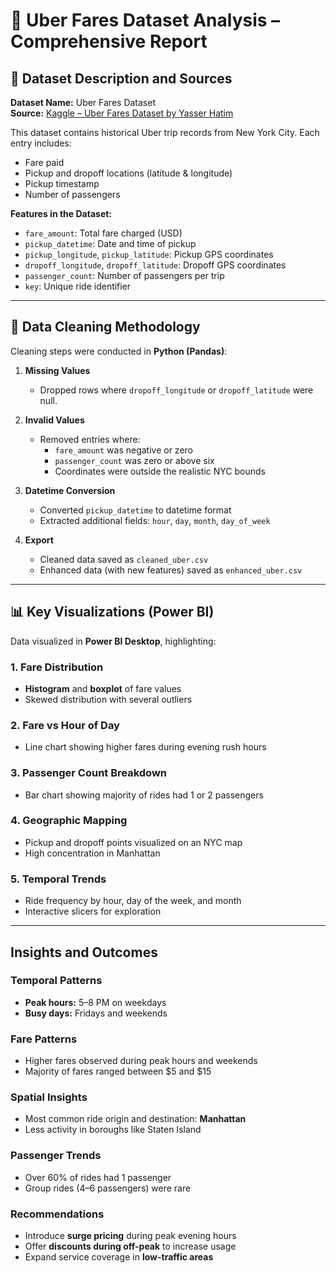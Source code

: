 # 🚕 Uber Fares Dataset Analysis – Comprehensive Report

## 📂 Dataset Description and Sources

**Dataset Name:** Uber Fares Dataset  
**Source:** [Kaggle – Uber Fares Dataset by Yasser Hatim](https://www.kaggle.com/datasets/yasserh/uber-fares-dataset)

This dataset contains historical Uber trip records from New York City. Each entry includes:
- Fare paid
- Pickup and dropoff locations (latitude & longitude)
- Pickup timestamp
- Number of passengers

**Features in the Dataset:**
- `fare_amount`: Total fare charged (USD)
- `pickup_datetime`: Date and time of pickup
- `pickup_longitude`, `pickup_latitude`: Pickup GPS coordinates
- `dropoff_longitude`, `dropoff_latitude`: Dropoff GPS coordinates
- `passenger_count`: Number of passengers per trip
- `key`: Unique ride identifier

---

## 🧹 Data Cleaning Methodology

Cleaning steps were conducted in **Python (Pandas)**:

1. **Missing Values**
   - Dropped rows where `dropoff_longitude` or `dropoff_latitude` were null.

2. **Invalid Values**
   - Removed entries where:
     - `fare_amount` was negative or zero
     - `passenger_count` was zero or above six
     - Coordinates were outside the realistic NYC bounds

3. **Datetime Conversion**
   - Converted `pickup_datetime` to datetime format
   - Extracted additional fields: `hour`, `day`, `month`, `day_of_week`

4. **Export**
   - Cleaned data saved as `cleaned_uber.csv`
   - Enhanced data (with new features) saved as `enhanced_uber.csv`

---

## 📊 Key Visualizations (Power BI)

Data visualized in **Power BI Desktop**, highlighting:

### 1. Fare Distribution
- **Histogram** and **boxplot** of fare values
- Skewed distribution with several outliers

### 2. Fare vs Hour of Day
- Line chart showing higher fares during evening rush hours

### 3. Passenger Count Breakdown
- Bar chart showing majority of rides had 1 or 2 passengers

### 4. Geographic Mapping
- Pickup and dropoff points visualized on an NYC map
- High concentration in Manhattan

### 5. Temporal Trends
- Ride frequency by hour, day of the week, and month
- Interactive slicers for exploration

---

## Insights and Outcomes

### Temporal Patterns
- **Peak hours:** 5–8 PM on weekdays
- **Busy days:** Fridays and weekends

### Fare Patterns
- Higher fares observed during peak hours and weekends
- Majority of fares ranged between $5 and $15

### Spatial Insights
- Most common ride origin and destination: **Manhattan**
- Less activity in boroughs like Staten Island

### Passenger Trends
- Over 60% of rides had 1 passenger
- Group rides (4–6 passengers) were rare

### Recommendations
- Introduce **surge pricing** during peak evening hours
- Offer **discounts during off-peak** to increase usage
- Expand service coverage in **low-traffic areas**
